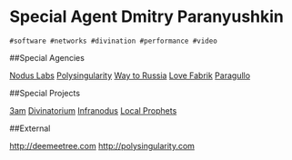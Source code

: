 Special Agent Dmitry Paranyushkin
=============

`#software #networks #divination #performance #video`


##Special Agencies

[Nodus Labs](../agencies/noduslabs)
[Polysingularity](../agencies/polysingularity)
[Way to Russia](../agencies/waytorussia)
[Love Fabrik](../agencies/lovefabrik)
[Paragullo](../agencies/paragullo)


##Special Projects

[3am](../projects/3am)
[Divinatorium](../projects/divinatorium)
[Infranodus](../projects/infranodus)
[Local Prophets](../projects/localprophets)


##External

http://deemeetree.com
http://polysingularity.com